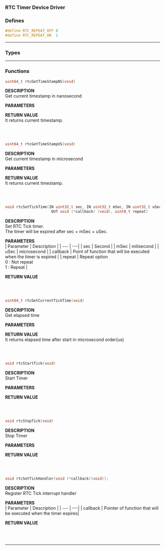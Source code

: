 ### RTC Timer Device Driver

### Defines
```c
#define RTC_REPEAT_OFF 0
#define RTC_REPEAT_ON  1
```

---

### Types
---

### Functions

```c
uint64_t rtcGetTimeStampNS(void)
```
**DESCRIPTION**<br>
Get current timestamp in nanosecond<br>

**PARAMETERS**<br>

**RETURN VALUE** <br>
It returns current timestamp.

<br>
<br>


```c
uint64_t rtcGetTimeStampUS(void)
```
**DESCRIPTION**<br>
Get current timestamp in microsecond<br>

**PARAMETERS**<br>

**RETURN VALUE** <br>
It returns current timestamp.

<br>
<br>

```c
void rtcSetTickTime(IN uint32_t sec, IN uint32_t mSec, IN uint32_t uSec,
                     OUT void (*callback) (void), uint8_t repeat)
```
**DESCRIPTION**<br>
Set RTC Tick timer.<br>
The timer will be expired after sec + mSec + uSec.

**PARAMETERS**<br>
| Parameter | Description |
| --- | ---|
| sec | Second |
| mSec | milisecond |
| uSec | microsecond |
| callback | Point of function that will be executed when the timer is expired |
| repeat | Repeat option<br> 0 : Not repeat<br> 1 : Repeat |

**RETURN VALUE**<br>


<br>
<br>

```c
uint64_t rtcGetCurrentTickTime(void)
```
**DESCRIPTION**<br>
Get elapsed time<br>

**PARAMETERS**<br>

**RETURN VALUE**<br>
It returns elapsed time after start in microsecond order(us)


<br>
<br>

```c
void rtcStartTick(void)
```
**DESCRIPTION**<br>
Start Timer<br>

**PARAMETERS**<br>

**RETURN VALUE**<br>


<br>
<br>

```c
void rtcStopTick(void)
```
**DESCRIPTION**<br>
Stop Timer<br>

**PARAMETERS**<br>

**RETURN VALUE**<br>


<br>
<br>


```c
void rtcSetTickHandler(void (*callback)(void));
```
**DESCRIPTION**<br>
 Register RTC Tick interrupt handler<br>

**PARAMETERS**<br>
| Parameter | Description |
| --- | ---|
| callback | Pointer of function that will be executed when the timer expires|

**RETURN VALUE**<br>


<br>
<br>

---
